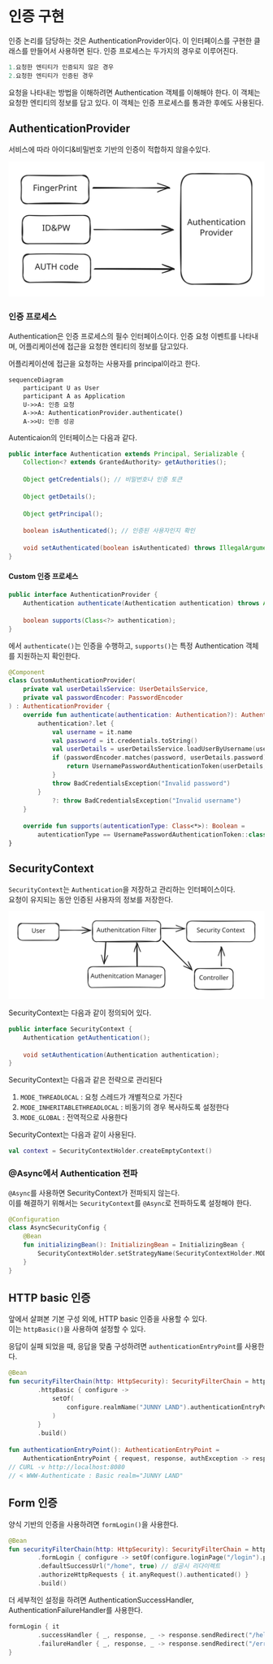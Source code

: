 # 인증 구현

인증 논리를 담당하는 것은 AuthenticationProvider이다. 이 인터페이스를 구현한 클래스를 만들어서 사용하면 된다. 인증 프로세스는 두가지의 경우로 이루어진다.

```kotlin
1.요청한 엔티티가 인증되지 않은 경우
2.요청한 엔티티가 인증된 경우
```

요청을 나타내는 방법을 이해하려면 Authentication 객체를 이해해야 한다. 이 객체는 요청한 엔티티의 정보를 담고 있다. 이 객체는 인증 프로세스를 통과한 후에도 사용된다.

## AuthenticationProvider

서비스에 따라 아이디&비밀번호 기반의 인증이 적합하지 않을수있다.

<img src="../../../.gitbook/assets/file.excalidraw (41).svg" alt="" class="gitbook-drawing">

### 인증 프로세스

Authentication은 인증 프로세스의 필수 인터페이스이다. 인증 요청 이벤트를 나타내며, 어플리케이션에 접근을 요청한 엔티티의 정보를 담고있다.

어플리케이션에 접근을 요청하는 사용자를 principal이라고 한다.

```mermaid
sequenceDiagram
    participant U as User
    participant A as Application
    U->>A: 인증 요청
    A->>A: AuthenticationProvider.authenticate()
    A->>U: 인증 성공
```

Autenticaion의 인터페이스는 다음과 같다.

```java
public interface Authentication extends Principal, Serializable {
    Collection<? extends GrantedAuthority> getAuthorities();

    Object getCredentials(); // 비밀번호나 인증 토큰

    Object getDetails();

    Object getPrincipal();

    boolean isAuthenticated(); // 인증된 사용자인지 확인

    void setAuthenticated(boolean isAuthenticated) throws IllegalArgumentException;
}
```

#### Custom 인증 프로세스

```java
public interface AuthenticationProvider {
    Authentication authenticate(Authentication authentication) throws AuthenticationException;

    boolean supports(Class<?> authentication);
}
```

에서 `authenticate()`는 인증을 수행하고, `supports()`는 특정 Authentication 객체를 지원하는지 확인한다.

```kotlin
@Component
class CustomAuthenticationProvider(
    private val userDetailsService: UserDetailsService,
    private val passwordEncoder: PasswordEncoder
) : AuthenticationProvider {
    override fun authenticate(authentication: Authentication?): Authentication {
        authentication?.let {
            val username = it.name
            val password = it.credentials.toString()
            val userDetails = userDetailsService.loadUserByUsername(username)
            if (passwordEncoder.matches(password, userDetails.password)) {
                return UsernamePasswordAuthenticationToken(userDetails, password, userDetails.authorities)
            }
            throw BadCredentialsException("Invalid password")
        }
            ?: throw BadCredentialsException("Invalid username")
    }

    override fun supports(autenticationType: Class<*>): Boolean =
        autenticationType == UsernamePasswordAuthenticationToken::class.java
}
```

## SecurityContext

`SecurityContext`는 `Authentication`을 저장하고 관리하는 인터페이스이다.\
요청이 유지되는 동안 인증된 사용자의 정보를 저장한다.

<img src="../../../.gitbook/assets/file.excalidraw (1) (1) (1) (1) (1) (1).svg" alt="" class="gitbook-drawing">

SecurityContext는 다음과 같이 정의되어 있다.

```java
public interface SecurityContext {
    Authentication getAuthentication();

    void setAuthentication(Authentication authentication);
}
```

SecurityContext는 다음과 같은 전략으로 관리된다

1. `MODE_THREADLOCAL` : 요청 스레드가 개별적으로 가진다
2. `MODE_INHERITABLETHREADLOCAL` : 비동기의 경우 복사하도록 설정한다
3. `MODE_GLOBAL` : 전역적으로 사용한다

SecurityContext는 다음과 같이 사용된다.

```kotlin
val context = SecurityContextHolder.createEmptyContext()
```

### @Async에서 Authentication 전파

`@Async`를 사용하면 SecurityContext가 전파되지 않는다.\
이를 해결하기 위해서는 `SecurityContext`를 `@Async`로 전파하도록 설정해야 한다.

```kotlin
@Configuration
class AsyncSecurityConfig {
    @Bean
    fun initializingBean(): InitializingBean = InitializingBean {
        SecurityContextHolder.setStrategyName(SecurityContextHolder.MODE_INHERITABLETHREADLOCAL)
    }
}
```

## HTTP basic 인증

앞에서 살펴본 기본 구성 외에, HTTP basic 인증을 사용할 수 있다.\
이는 `httpBasic()`을 사용하여 설정할 수 있다.

응답이 실패 되었을 때, 응답을 맞춤 구성하려면 `authenticationEntryPoint`를 사용한다.

```kotlin
@Bean
fun securityFilterChain(http: HttpSecurity): SecurityFilterChain = http
        .httpBasic { configure ->
            setOf(
                configure.realmName("JUNNY LAND").authenticationEntryPoint(authenticationEntryPoint())
            )
        }
        .build()

fun authenticationEntryPoint(): AuthenticationEntryPoint =
    AuthenticationEntryPoint { request, response, authException -> response.sendError(401, "Unauthorized") }
// CURL -v http://localhost:8080
// < WWW-Authenticate : Basic realm="JUNNY LAND"
```

## Form 인증

양식 기반의 인증을 사용하려면 `formLogin()`을 사용한다.

```kotlin
@Bean
fun securityFilterChain(http: HttpSecurity): SecurityFilterChain = http
        .formLogin { configure -> setOf(configure.loginPage("/login").permitAll()) }
        .defaultSuccessUrl("/home", true) // 성공시 리다이렉트
        .authorizeHttpRequests { it.anyRequest().authenticated() }
        .build()
```

더 세부적인 설정을 하려면 AuthenticationSuccessHandler, AuthenticationFailureHandler를 사용한다.

```kotlin
formLogin { it
        .successHandler { _, response, _ -> response.sendRedirect("/hello") }
        .failureHandler { _, response, _ -> response.sendRedirect("/error") }
}
```
